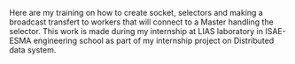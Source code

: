 Here are my training on how to create socket, selectors and making a broadcast transfert to workers that will connect to a Master handling the selector.
This work is made during my internship at LIAS laboratory in ISAE-ESMA engineering school as part of my internship project on Distributed data system.